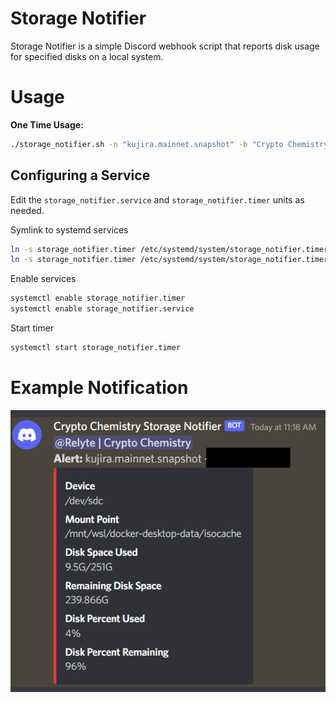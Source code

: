 # Storage Notifier

Storage Notifier is a simple Discord webhook script that reports disk usage for specified disks on a local system.

# Usage

**One Time Usage:**

```bash
./storage_notifier.sh -n "kujira.mainnet.snapshot" -b "Crypto Chemistry Storage Notifier" -w "webhook_url" -p 50 -d "/dev/sdc" -u 12345678901234567890
```

## Configuring a Service

Edit the `storage_notifier.service` and `storage_notifier.timer` units as needed.

Symlink to systemd services

```bash
ln -s storage_notifier.timer /etc/systemd/system/storage_notifier.timer
ln -s storage_notifier.timer /etc/systemd/system/storage_notifier.timer
```

Enable services

```bash
systemctl enable storage_notifier.timer 
systemctl enable storage_notifier.service 
```

Start timer

```bash
systemctl start storage_notifier.timer 
```

# Example Notification
![discord notification example](docs/imgs/discord_example.png)